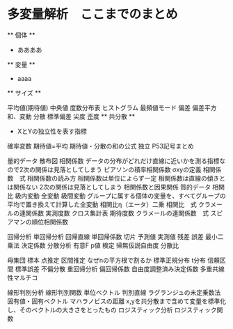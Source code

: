 # 多変量解析　ここまでのまとめ

** 個体 **
* ああああ

** 変量 **
* aaaa

** サイズ **

平均値(期待値)
中央値
度数分布表
ヒストグラム
最頻値モード
偏差
偏差平方和、変動
分散
標準偏差
尖度
歪度
** 共分散 **
* XとYの独立性を表す指標

確率変数
期待値=平均
期待値・分散の和の公式
独立
P53記号まとめ

量的データ
散布図
相関係数
	データの分布がどれだけ直線に近いかを測る指標なので2次の関係は見落としてしまう
ピアソンの積率相関係数
σxyの定義
相関係数　式
相関係数の読み方
相関係数は単位によらず一定
相関係数は直線の傾きとは関係ない
2次の関係は見落としてしまう
相関係数と因果関係
質的データ
相関比
級内変動
全変動
級間変動
	グループに属する個体の変量を、すべてグループの平均で置き換えて計算した全変動
相関比η（エータ）二乗
相関比　式
クラメールの連関係数
実測度数
クロス集計表
期待度数
クラメールの連関係数　式
スピアマンの順位相関係数

回帰分析
単回帰分析
回帰直線
単回帰係数
切片
予測値
実測値
残差
誤差
最小二乗法
決定係数
分散分析
有意F
p値
検定
帰無仮説自由度
分散比

母集団
標本
点推定
区間推定
なぜnの平方根で割るか
標準正規分布
t分布
信頼区間
標準誤差
不偏分散
重回帰分析
偏回帰係数
自由度調整済み決定係数
多重共線性マルチコ

線形判別分析
線形判別関数
単位ベクトル
判別直線
ラグランジュの未定乗数法
固有値・固有ベクトル
マハラノビスの距離
	x,yを共分散まで含めて変量を標準化し、そのベクトルの大きさをとったもの
ロジスティック分析
ロジスティック関数